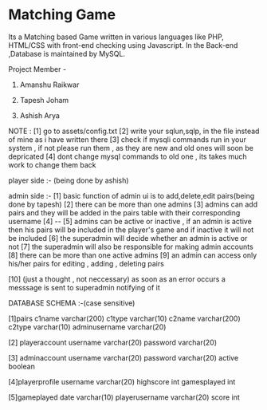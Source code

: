 # Matching Game
Its a Matching based Game written in various languages like PHP, HTML/CSS with front-end checking using Javascript. In the Back-end ,Database is maintained by MySQL.

Project Member -

1) Amanshu Raikwar

2) Tapesh Joham

3) Ashish Arya

NOTE :
[1] go to assets/config.txt
[2] write your sqlun,sqlp, in the file instead of mine as i have written there
[3] check if mysqli commands run in your system , if not please run them , as they are new and old ones will soon be depricated
[4] dont change mysql commands to old one , its takes much work to change them back

player side :-
(being done by ashish)

admin side :-
[1] basic function of admin ui is to add,delete,edit pairs(being done by tapesh) 
[2] there can be more than one admins
[3] admins can add pairs and they will be added in the pairs table with their corresponding username
[4] --
[5] admins can be active or inactive , if an admin is active then his pairs will be included in the player's game and if inactive it will not be included
[6] the superadmin will decide whether an admin is active or not
[7] the superadmin will also be responsible for making admin accounts
[8] there can be more than one active admins
[9] an admin can access only his/her pairs for editing , adding , deleting pairs

[10] (just a thought , not neccessary) as soon as an error occurs a messsage is sent to superadmin notifying of it 

DATABASE SCHEMA :-(case sensitive)

[1]pairs
c1name varchar(200)
c1type varchar(10)
c2name varchar(200)
c2type varchar(10)
adminusername varchar(20)

[2] playeraccount
username varchar(20)
password varchar(20)

[3] adminaccount
username varchar(20)
password varchar(20)
active boolean

[4]playerprofile
username varchar(20)
highscore int
gamesplayed int

[5]gameplayed
date varchar(10)
playerusername varchar(20)
score int